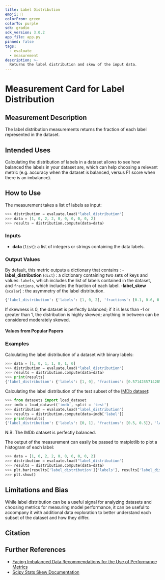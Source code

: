 ```yaml
---
title: Label Distribution
emoji: 🤗
colorFrom: green
colorTo: purple
sdk: gradio
sdk_version: 3.0.2
app_file: app.py
pinned: false
tags:
  - evaluate
  - measurement
description: >-
  Returns the label distribution and skew of the input data.
---
```


# Measurement Card for Label Distribution

## Measurement Description

The label distribution measurements returns the fraction of each label represented in the dataset.

## Intended Uses

Calculating the distribution of labels in a dataset allows to see how balanced the labels in your dataset are, which can help choosing a relevant metric (e.g. accuracy when the dataset is balanced, versus F1 score when there is an imbalance).

## How to Use

The measurement takes a list of labels as input:

```python
>>> distribution = evaluate.load("label_distribution")
>>> data = [1, 0, 2, 2, 0, 0, 0, 0, 0, 2]
>>> results = distribution.compute(data=data)
```

### Inputs

- **data** (`list`): a list of integers or strings containing the data labels.

### Output Values

By default, this metric outputs a dictionary that contains : -**label_distribution** (`dict`) : a dictionary containing two sets of keys and values: `labels`, which includes the list of labels contained in the dataset, and `fractions`, which includes the fraction of each label. -**label_skew** (`scalar`) : the asymmetry of the label distribution.

```python
{'label_distribution': {'labels': [1, 0, 2], 'fractions': [0.1, 0.6, 0.3]}, 'label_skew': 0.7417688338666573}
```

If skewness is 0, the dataset is perfectly balanced; if it is less than -1 or greater than 1, the distribution is highly skewed; anything in between can be considered moderately skewed.

#### Values from Popular Papers

### Examples

Calculating the label distribution of a dataset with binary labels:

```python
>>> data = [1, 0, 1, 1, 0, 1, 0]
>>> distribution = evaluate.load("label_distribution")
>>> results = distribution.compute(data=data)
>>> print(results)
{'label_distribution': {'labels': [1, 0], 'fractions': [0.5714285714285714, 0.42857142857142855]}}
```

Calculating the label distribution of the test subset of the [IMDb dataset](https://huggingface.co/datasets/imdb):

```python
>>> from datasets import load_dataset
>>> imdb = load_dataset('imdb', split = 'test')
>>> distribution = evaluate.load("label_distribution")
>>> results = distribution.compute(data=imdb['label'])
>>> print(results)
{'label_distribution': {'labels': [0, 1], 'fractions': [0.5, 0.5]}, 'label_skew': 0.0}
```

N.B. The IMDb dataset is perfectly balanced.

The output of the measurement can easily be passed to matplotlib to plot a histogram of each label:

```python
>>> data = [1, 0, 2, 2, 0, 0, 0, 0, 0, 2]
>>> distribution = evaluate.load("label_distribution")
>>> results = distribution.compute(data=data)
>>> plt.bar(results['label_distribution']['labels'], results['label_distribution']['fractions'])
>>> plt.show()
```

## Limitations and Bias

While label distribution can be a useful signal for analyzing datasets and choosing metrics for measuring model performance, it can be useful to accompany it with additional data exploration to better understand each subset of the dataset and how they differ.

## Citation

## Further References

- [Facing Imbalanced Data Recommendations for the Use of Performance Metrics](https://sites.pitt.edu/~jeffcohn/skew/PID2829477.pdf)
- [Scipy Stats Skew Documentation](https://docs.scipy.org/doc/scipy/reference/generated/scipy.stats.skew.html#scipy-stats-skew)
